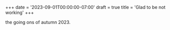 +++
date = '2023-09-01T00:00:00-07:00'
draft = true
title = 'Glad to be not working'
+++

the going ons of autumn 2023.

